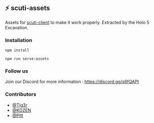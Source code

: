 ## :zap: scuti-assets

Assets for [scuti-client](https://github.com/kozennnn/scuti-client) to make it work properly. Extracted by the Holo 5 Excavation.

### Installation

```
npm install
 ```
 
 ```
npm run serve:assets
 ```

### Follow us
Join our Discord for more information : https://discord.gg/s6fQAPt

### Contributors
- [@Tig3r](https://github.com/Tiig3r)
- [@KOZEN](https://github.com/kozennnn)
- [@Pitt](https://github.com/Pi-Bouf)
